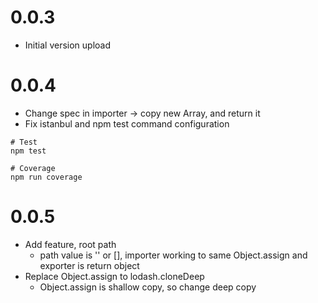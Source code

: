 # 0.0.3
* Initial version upload

# 0.0.4
* Change spec in importer -> copy new Array, and return it
* Fix istanbul and npm test command configuration

```
# Test
npm test

# Coverage
npm run coverage
```

# 0.0.5
* Add feature, root path
  * path value is '' or [], importer working to same Object.assign and exporter is return object
* Replace Object.assign to lodash.cloneDeep
  * Object.assign is shallow copy, so change deep copy